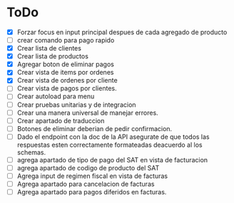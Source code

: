 # ToDo

* [X] Forzar focus en input principal despues de cada agregado de producto
* [ ] crear comando para pago rapido
* [X] Crear lista de clientes
* [X] Crear lista de productos
* [X] Agregar boton de eliminar pagos
* [X] Crear vista de items por ordenes
* [X] Crear vista de ordenes por cliente
* [ ] Crear vista de pagos por clientes.
* [ ] Crear autoload para menu
* [ ] Crear pruebas unitarias y de integracion
* [ ] Crear una manera universal de manejar errores.
* [ ] Crear apartado de traduccion
* [ ] Botones de eliminar deberian de pedir confirmacion.
* [ ] Dado el endpoint con la doc de la API asegurate de que todos las respuestas esten correctamente formateadas deacuerdo al los schemas.
* [ ] agrega apartado de tipo de pago del SAT en vista de facturacion
* [ ] agrega apartado de codigo de producto del SAT
* [ ] Agrega input de regimen fiscal en vista de facturas
* [ ] Agrega apartado para cancelacion de facturas
* [ ] Agrega apartado para pagos diferidos en facturas.
